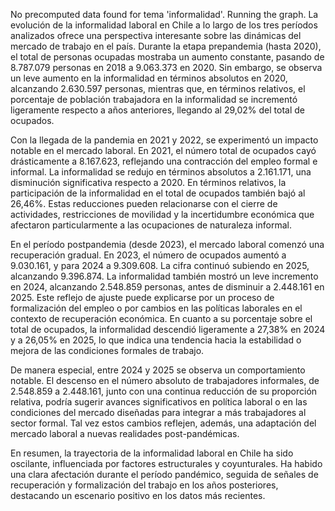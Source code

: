 No precomputed data found for tema 'informalidad'. Running the graph.
La evolución de la informalidad laboral en Chile a lo largo de los tres períodos analizados ofrece una perspectiva interesante sobre las dinámicas del mercado de trabajo en el país. Durante la etapa prepandemia (hasta 2020), el total de personas ocupadas mostraba un aumento constante, pasando de 8.787.079 personas en 2018 a 9.063.373 en 2020. Sin embargo, se observa un leve aumento en la informalidad en términos absolutos en 2020, alcanzando 2.630.597 personas, mientras que, en términos relativos, el porcentaje de población trabajadora en la informalidad se incrementó ligeramente respecto a años anteriores, llegando al 29,02% del total de ocupados.

Con la llegada de la pandemia en 2021 y 2022, se experimentó un impacto notable en el mercado laboral. En 2021, el número total de ocupados cayó drásticamente a 8.167.623, reflejando una contracción del empleo formal e informal. La informalidad se redujo en términos absolutos a 2.161.171, una disminución significativa respecto a 2020. En términos relativos, la participación de la informalidad en el total de ocupados también bajó al 26,46%. Estas reducciones pueden relacionarse con el cierre de actividades, restricciones de movilidad y la incertidumbre económica que afectaron particularmente a las ocupaciones de naturaleza informal.

En el período postpandemia (desde 2023), el mercado laboral comenzó una recuperación gradual. En 2023, el número de ocupados aumentó a 9.030.161, y para 2024 a 9.309.608. La cifra continuó subiendo en 2025, alcanzando 9.396.874. La informalidad también mostró un leve incremento en 2024, alcanzando 2.548.859 personas, antes de disminuir a 2.448.161 en 2025. Este reflejo de ajuste puede explicarse por un proceso de formalización del empleo o por cambios en las políticas laborales en el contexto de recuperación económica. En cuanto a su porcentaje sobre el total de ocupados, la informalidad descendió ligeramente a 27,38% en 2024 y a 26,05% en 2025, lo que indica una tendencia hacia la estabilidad o mejora de las condiciones formales de trabajo.

De manera especial, entre 2024 y 2025 se observa un comportamiento notable. El descenso en el número absoluto de trabajadores informales, de 2.548.859 a 2.448.161, junto con una continua reducción de su proporción relativa, podría sugerir avances significativos en política laboral o en las condiciones del mercado diseñadas para integrar a más trabajadores al sector formal. Tal vez estos cambios reflejen, además, una adaptación del mercado laboral a nuevas realidades post-pandémicas.

En resumen, la trayectoria de la informalidad laboral en Chile ha sido oscilante, influenciada por factores estructurales y coyunturales. Ha habido una clara afectación durante el período pandémico, seguida de señales de recuperación y formalización del trabajo en los años posteriores, destacando un escenario positivo en los datos más recientes.
